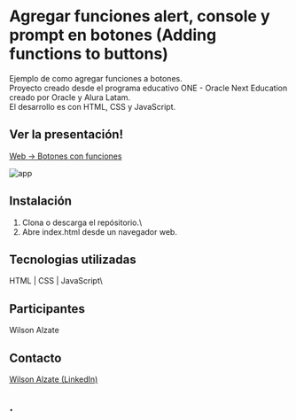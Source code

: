 # Agregar funciones alert, console y prompt en botones (Adding functions to buttons)
Ejemplo de como agregar funciones a botones.\
Proyecto creado desde el programa educativo ONE - Oracle Next Education creado por Oracle y Alura Latam.\
El desarrollo es con HTML, CSS y JavaScript.

## Ver la presentación!
[Web -> Botones con funciones](https://wilalz.github.io/js-curso-2-Oracle-ONE/)
  

<!-- imagen -->
![app](https://github.com/Wilalz/js-curso-2-Oracle-ONE/blob/88cbbc248a294aad5693eecca358b322f7be5b4d/Funciones%20en%20botones.jpg)

## Instalación
1. Clona o descarga el repósitorio.\
2. Abre index.html desde un navegador web.

## Tecnologias utilizadas
HTML | CSS | JavaScript\

## Participantes
Wilson Alzate

## Contacto
[Wilson Alzate (LinkedIn)](https://www.linkedin.com/in/wilson-alzate-pineda/)



## .
